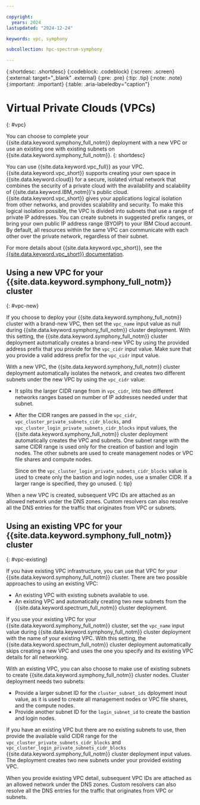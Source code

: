 ```yaml
---

copyright:
  years: 2024
lastupdated: "2024-12-24"

keywords: vpc, symphony

subcollection: hpc-spectrum-symphony

---
```


{:shortdesc: .shortdesc}
{:codeblock: .codeblock}
{:screen: .screen}
{:external: target="_blank" .external}
{:pre: .pre}
{:tip: .tip}
{:note: .note}
{:important: .important}
{:table: .aria-labeledby="caption"}

# Virtual Private Clouds (VPCs)
{: #vpc}

You can choose to complete your {{site.data.keyword.symphony_full_notm}} deployment with a new VPC or use an existing one with existing subnets on {{site.data.keyword.symphony_full_notm}}.
{: shortdesc}

You can use {{site.data.keyword.vpc_full}} as your VPC. {{site.data.keyword.vpc_short}} supports creating your own space in {{site.data.keyword.cloud}} for a secure, isolated virtual network that combines the security of a private cloud with the availability and scalability of {{site.data.keyword.IBM_notm}}'s public cloud. {{site.data.keyword.vpc_short}} gives your applications logical isolation from other networks, and provides scalability and security. To make this logical isolation possible, the VPC is divided into subnets that use a range of private IP addresses. You can create subnets in suggested prefix ranges, or bring your own public IP address range (BYOIP) to your IBM Cloud account. By default, all resources within the same VPC can communicate with each other over the private network, regardless of their subnet.

For more details about {{site.data.keyword.vpc_short}}, see the [{{site.data.keyword.vpc_short}} documentation](/docs/vpc?topic=vpc-about-vpc).

## Using a new VPC for your {{site.data.keyword.symphony_full_notm}} cluster
{: #vpc-new}

If you choose to deploy your {{site.data.keyword.symphony_full_notm}} cluster with a brand-new VPC, then set the `vpc_name` input value as null during {{site.data.keyword.symphony_full_notm}} cluster deployment. With this setting, the {{site.data.keyword.symphony_full_notm}} cluster deployment automatically creates a brand-new VPC by using the provided address prefix that you provide for the `vpc_cidr` input value. Make sure that you provide a valid address prefix for the `vpc_cidr` input value.

With a new VPC, the {{site.data.keyword.symphony_full_notm}} cluster deployment automatically isolates the network, and creates two different subnets under the new VPC by using the `vpc_cidr` value:

* It splits the larger CIDR range from in `vpc_cidr`, into two different networks ranges based on number of IP addresses needed under that subnet.

* After the CIDR ranges are passed in the `vpc_cidr`, `vpc_cluster_private_subnets_cidr_blocks`, and `vpc_cluster_login_private_subnets_cidr_blocks` input values, the {{site.data.keyword.symphony_full_notm}} cluster deployment automatically creates the VPC and subnets. One subnet range with the same CIDR range is used only for the creation of bastion and login nodes. The other subnets are used to create management nodes or VPC file shares and compute nodes.

   Since on the `vpc_cluster_login_private_subnets_cidr_blocks` value is used to create only the bastion and login nodes, use a smaller CIDR. If a larger range is specified, they go unused.
   {: tip}

When a new VPC is created, subsequent VPC IDs are attached as an allowed network under the DNS zones. Custom resolvers can also resolve all the DNS entries for the traffic that originates from VPC or subnets.

## Using an existing VPC for your {{site.data.keyword.symphony_full_notm}} cluster
{: #vpc-existing}

If you have existing VPC infrastructure, you can use that VPC for your {{site.data.keyword.symphony_full_notm}} cluster. There are two possible approaches to using an existing VPC:

* An existing VPC with existing subnets available to use.
* An existing VPC and automatically creating two new subnets from the {{site.data.keyword.spectrum_full_notm}} cluster deployment.

If you use your existing VPC for your {{site.data.keyword.symphony_full_notm}} cluster, set the `vpc_name` input value during {{site.data.keyword.symphony_full_notm}} cluster deployment with the name of your existing VPC. With this setting, the {{site.data.keyword.spectrum_full_notm}} cluster deployment automatically skips creating a new VPC and uses the one you specify and its existing VPC details for all networking.

With an existing VPC, you can also choose to make use of existing subnets to create {{site.data.keyword.symphony_full_notm}} cluster nodes. Cluster deployment needs two subnets:

* Provide a larger subnet ID for the `cluster_subnet_ids` dployment inout value, as it is used to create all management nodes or VPC file shares, and the compute nodes.
* Provide another subnet ID for the `login_subnet_id` to create the bastion and login nodes.

If you have an existing VPC but there are no existing subnets to use, then provide the available valid CIDR range for the `vpc_cluster_private_subnets_cidr_blocks` and `vpc_cluster_login_private_subnets_cidr_blocks` {{site.data.keyword.symphony_full_notm}} cluster deployment input values. The deployment creates two new subnets under your provided existing VPC.

When you provide existing VPC detail, subsequent VPC IDs are attached as an allowed network under the DNS zones. Custom resolvers can also resolve all the DNS entries for the traffic that originates from VPC or subnets.
